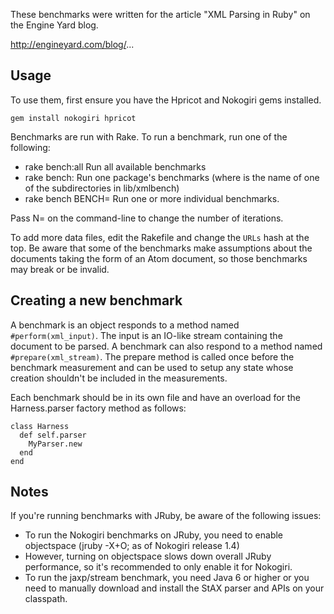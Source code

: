 These benchmarks were written for the article "XML Parsing in Ruby" on
the Engine Yard blog.

http://engineyard.com/blog/...

## Usage

To use them, first ensure you have the Hpricot and Nokogiri gems
installed.

    gem install nokogiri hpricot

Benchmarks are run with Rake. To run a benchmark, run one of the
following:

- rake bench:all     Run all available benchmarks
- rake bench:<pkg>   Run one package's benchmarks (where <pkg> is the
                     name of one of the subdirectories in lib/xmlbench)
- rake bench BENCH=<file> Run one or more individual benchmarks.

Pass N=<iterations> on the command-line to change the number of iterations.

To add more data files, edit the Rakefile and change the `URLs` hash
at the top. Be aware that some of the benchmarks make assumptions
about the documents taking the form of an Atom document, so those
benchmarks may break or be invalid.

## Creating a new benchmark

A benchmark is an object responds to a method named
`#perform(xml_input)`. The input is an IO-like stream containing the
document to be parsed. A benchmark can also respond to a method named
`#prepare(xml_stream)`. The prepare method is called once before the
benchmark measurement and can be used to setup any state whose
creation shouldn't be included in the measurements.

Each benchmark should be in its own file and have an overload for the
Harness.parser factory method as follows:

    class Harness
      def self.parser
        MyParser.new
      end
    end

## Notes

If you're running benchmarks with JRuby, be aware of the following
issues:

- To run the Nokogiri benchmarks on JRuby, you need to enable
  objectspace (jruby -X+O; as of Nokogiri release 1.4)
- However, turning on objectspace slows down overall JRuby
  performance, so it's recommended to only enable it for Nokogiri.
- To run the jaxp/stream benchmark, you need Java 6 or higher or you
  need to manually download and install the StAX parser and APIs on
  your classpath.
